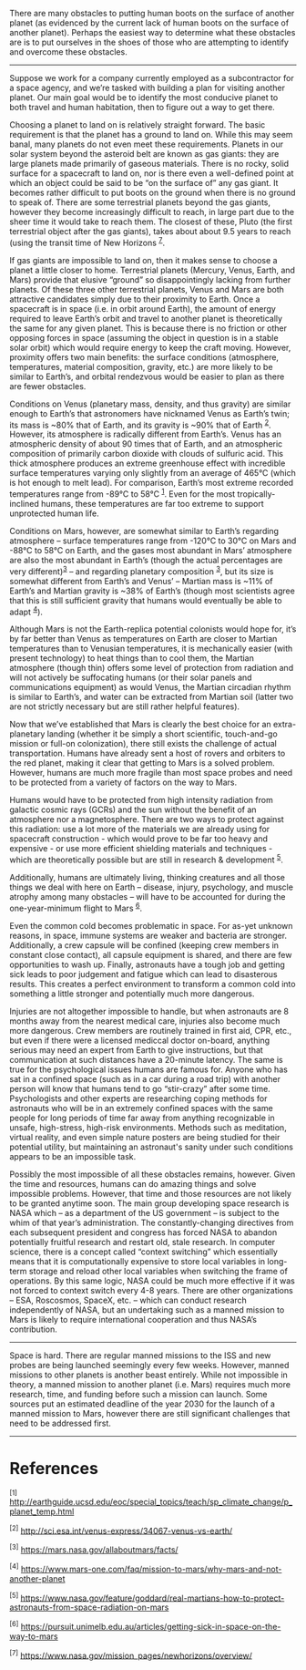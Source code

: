 There are many obstacles to putting human boots on the surface of another planet (as evidenced by the current lack of human boots on the surface of another planet). Perhaps the easiest way to determine what these obstacles are is to put ourselves in the shoes of those who are attempting to identify and overcome these obstacles.

-----

Suppose we work for a company currently employed as a subcontractor for a space agency, and we’re tasked with building a plan for visiting another planet. Our main goal would be to identify the most conducive planet to both travel and human habitation, then to figure out a way to get there.

Choosing a planet to land on is relatively straight forward. The basic requirement is that the planet has a ground to land on. While this may seem banal, many planets do not even meet these requirements. Planets in our solar system beyond the asteroid belt are known as gas giants: they are large planets made primarily of gaseous materials. There is no rocky, solid surface for a spacecraft to land on, nor is there even a well-defined point at which an object could be said to be “on the surface of” any gas giant. It becomes rather difficult to put boots on the ground when there is no ground to speak of. There are some terrestrial planets beyond the gas giants, however they become increasingly difficult to reach, in large part due to the sheer time it would take to reach them. The closest of these, Pluto (the first terrestrial object after the gas giants), takes about about 9.5 years to reach (using the transit time of New Horizons <sup>[7](https://www.nasa.gov/mission_pages/newhorizons/overview/)</sup>.

If gas giants are impossible to land on, then it makes sense to choose a planet a little closer to home. Terrestrial planets (Mercury, Venus, Earth, and Mars) provide that elusive “ground” so disappointingly lacking from further planets. Of these three other terrestrial planets, Venus and Mars are both attractive candidates simply due to their proximity to Earth. Once a spacecraft is in space (i.e. in orbit around Earth), the amount of energy required to leave Earth’s orbit and travel to another planet is theoretically the same for any given planet. This is because there is no friction or other opposing forces in space (assuming the object in question is in a stable solar orbit) which would require energy to keep the craft moving. However, proximity offers two main benefits: the surface conditions (atmosphere, temperatures, material composition, gravity, etc.) are more likely to be similar to Earth’s, and orbital rendezvous would be easier to plan as there are fewer obstacles.

Conditions on Venus (planetary mass, density, and thus gravity) are similar enough to Earth’s that astronomers have nicknamed Venus as Earth’s twin; its mass is ~80% that of Earth, and its gravity is ~90% that of Earth <sup>[2](http://sci.esa.int/venus-express/34067-venus-vs-earth/)</sup>. However, its atmosphere is radically different from Earth’s. Venus has an atmospheric density of about 90 times that of Earth, and an atmospheric composition of primarily carbon dioxide with clouds of sulfuric acid. This thick atmosphere produces an extreme greenhouse effect with incredible surface temperatures varying only slightly from an average of 465°C (which is hot enough to melt lead). For comparison, Earth’s most extreme recorded temperatures range from -89°C to 58°C <sup>[1](http://earthguide.ucsd.edu/eoc/special_topics/teach/sp_climate_change/p_planet_temp.html)</sup>. Even for the most tropically-inclined humans, these temperatures are far too extreme to support unprotected human life.

Conditions on Mars, however, are somewhat similar to Earth’s regarding atmosphere – surface temperatures range from -120°C to 30°C on Mars and -88°C to 58°C on Earth, and the gases most abundant in Mars’ atmosphere are also the most abundant in Earth’s (though the actual percentages are very different)<sup>[3](https://mars.nasa.gov/allaboutmars/facts/)</sup> – and regarding planetary composition <sup>[3](https://mars.nasa.gov/allaboutmars/facts/)</sup>, but its size is somewhat different from Earth’s and Venus’ – Martian mass is ~11% of Earth’s and Martian gravity is ~38% of Earth’s (though most scientists agree that this is still sufficient gravity that humans would eventually be able to adapt <sup>[4](https://www.mars-one.com/faq/mission-to-mars/why-mars-and-not-another-planet)</sup>).

Although Mars is not the Earth-replica potential colonists would hope for, it’s by far better than Venus as temperatures on Earth are closer to Martian temperatures than to Venusian temperatures, it is mechanically easier (with present technology) to heat things than to cool them, the Martian atmosphere (though thin) offers some level of protection from radiation and will not actively be suffocating humans (or their solar panels and communications equipment) as would Venus, the Martian circadian rhythm is similar to Earth’s, and water can be extracted from Martian soil (latter two are not strictly necessary but are still rather helpful features).

Now that we’ve established that Mars is clearly the best choice for an extra-planetary landing (whether it be simply a short scientific, touch-and-go mission or full-on colonization), there still exists the challenge of actual transportation. Humans have already sent a host of rovers and orbiters to the red planet, making it clear that getting to Mars is a solved problem. However, humans are much more fragile than most space probes and need to be protected from a variety of factors on the way to Mars.

Humans would have to be protected from high intensity radiation from galactic cosmic rays (GCRs) and the sun without the benefit of an atmosphere nor a magnetosphere. There are two ways to protect against this radiation: use a lot more of the materials we are already using for spacecraft construction - which would prove to be far too heavy and expensive - or use more efficient shielding materials and techniques - which are theoretically possible but are still in research & development <sup>[5](https://www.nasa.gov/feature/goddard/real-martians-how-to-protect-astronauts-from-space-radiation-on-mars)</sup>.

Additionally, humans are ultimately living, thinking creatures and all those things we deal with here on Earth – disease, injury, psychology, and muscle atrophy among many obstacles – will have to be accounted for during the one-year-minimum flight to Mars <sup>[6](https://pursuit.unimelb.edu.au/articles/getting-sick-in-space-on-the-way-to-mars)</sup>.

Even the common cold becomes problematic in space. For as-yet unknown reasons, in space, immune systems are weaker and bacteria are stronger. Additionally, a crew capsule will be confined (keeping crew members in constant close contact), all capsule equipment is shared, and there are few opportunities to wash up. Finally, astronauts have a tough job and getting sick leads to poor judgement and fatigue which can lead to disasterous results. This creates a perfect environment to transform a common cold into something a little stronger and potentially much more dangerous.

Injuries are not altogether impossible to handle, but when astronauts are 8 months away from the nearest medical care, injuries also become much more dangerous. Crew members are routinely trained in first aid, CPR, etc., but even if there were a licensed mediccal doctor on-board, anything serious may need an expert from Earth to give instructions, but that communication at such distances have a 20-minute latency. The same is true for the psychological issues humans are famous for. Anyone who has sat in a confined space (such as in a car during a road trip) with another person will know that humans tend to go “stir-crazy” after some time. Psychologists and other experts are researching coping methods for astronauts who will be in an extremely confined spaces with the same people for long periods of time far away from anything recognizable in unsafe, high-stress, high-risk environments. Methods such as meditation, virtual reality, and even simple nature posters are being studied for their potential utility, but maintaining an astronaut's sanity under such conditions appears to be an impossible task.

Possibly the most impossible of all these obstacles remains, however. Given the time and resources, humans can do amazing things and solve impossible problems. However, that time and those resources are not likely to be granted anytime soon. The main group developing space research is NASA which – as a department of the US government – is subject to the whim of that year’s administration. The constantly-changing directives from each subsequent president and congress has forced NASA to abandon potentially fruitful research and restart old, stale research. In computer science, there is a concept called “context switching” which essentially means that it is computationally expensive to store local variables in long-term storage and reload other local variables when switching the frame of operations. By this same logic, NASA could be much more effective if it was not forced to context switch every 4-8 years. There are other organizations – ESA, Roscosmos, SpaceX, etc. – which can conduct research independently of NASA, but an undertaking such as a manned mission to Mars is likely to require international cooperation and thus NASA’s contribution.

-----

Space is hard. There are regular manned missions to the ISS and new probes are being launched seemingly every few weeks. However, manned missions to other planets is another beast entirely. While not impossible in theory, a manned mission to another planet (i.e. Mars) requires much more research, time, and funding before such a mission can launch. Some sources put an estimated deadline of the year 2030 for the launch of a manned mission to Mars, however there are still significant challenges that need to be addressed first.

-----

# References

<sup>[1]</sup> <http://earthguide.ucsd.edu/eoc/special_topics/teach/sp_climate_change/p_planet_temp.html>

<sup>[2]</sup> <http://sci.esa.int/venus-express/34067-venus-vs-earth/>

<sup>[3]</sup> <https://mars.nasa.gov/allaboutmars/facts/>

<sup>[4]</sup> <https://www.mars-one.com/faq/mission-to-mars/why-mars-and-not-another-planet>

<sup>[5]</sup> <https://www.nasa.gov/feature/goddard/real-martians-how-to-protect-astronauts-from-space-radiation-on-mars>

<sup>[6]</sup> https://pursuit.unimelb.edu.au/articles/getting-sick-in-space-on-the-way-to-mars

<sup>[7]</sup> https://www.nasa.gov/mission_pages/newhorizons/overview/
